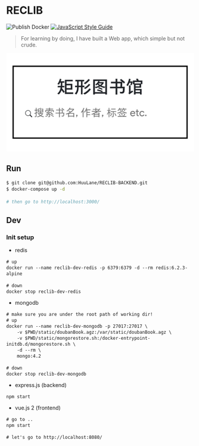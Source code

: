 # RECLIB

![Publish Docker](https://github.com/HuuLane/RECLIB-BACKEND/workflows/Publish%20Docker/badge.svg?branch=master) [![JavaScript Style Guide](https://img.shields.io/badge/code_style-standard-brightgreen.svg)](https://standardjs.com)

> For learning by doing, I have built a Web app, which simple but not crude. 

<!-- [![LICENSE]][license] [![ISSUES]][issues] [![RELESE]][relese] [![downloads]][downloads] [![build]][build] -->

 ![](./static/IMG_HOME.jpg)

## Run

```bash
$ git clone git@github.com:HuuLane/RECLIB-BACKEND.git
$ docker-compose up -d

# then go to http://localhost:3000/
```

## Dev

### Init setup

- redis

```
# up
docker run --name reclib-dev-redis -p 6379:6379 -d --rm redis:6.2.3-alpine

# down
docker stop reclib-dev-redis
```

- mongodb

```
# make sure you are under the root path of working dir!
# up
docker run --name reclib-dev-mongodb -p 27017:27017 \
    -v $PWD/static/doubanBook.agz:/var/static/doubanBook.agz \
    -v $PWD/static/mongorestore.sh:/docker-entrypoint-initdb.d/mongorestore.sh \
    -d --rm \
    mongo:4.2

# down
docker stop reclib-dev-mongodb
```

- express.js (backend)

```
npm start
```

- vue.js 2 (frontend)

```
# go to ..
npm start

# let's go to http://localhost:8080/
```

